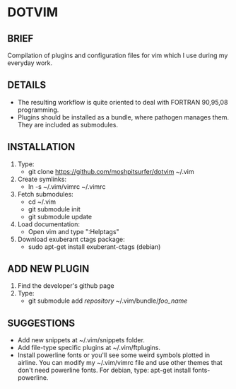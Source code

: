 # DOTVIM

## BRIEF
Compilation of plugins and configuration files for vim which I use
during my everyday work.

## DETAILS
* The resulting workflow is quite oriented to deal with FORTRAN 90,95,08 programming.
* Plugins should be installed as a bundle, where pathogen manages them. They are
  included as submodules.

## INSTALLATION
1. Type:
	* git clone https://github.com/moshpitsurfer/dotvim ~/.vim
2. Create symlinks:
	* ln -s ~/.vim/vimrc ~/.vimrc
3. Fetch submodules:
	* cd ~/.vim
	* git submodule init
	* git submodule update
4. Load documentation:
	* Open vim and type ":Helptags"
5. Download exuberant ctags package:
	* sudo apt-get install exuberant-ctags (debian)

## ADD NEW PLUGIN
1. Find the developer's github page
2. Type:
	* git submodule add *repository* ~/.vim/bundle/*foo_name*

## SUGGESTIONS
* Add new snippets at ~/.vim/snippets folder.
* Add file-type specific plugins at ~/.vim/ftplugins.
* Install powerline fonts or you'll see some weird symbols plotted in airline. You can
  modify my ~/.vim/vimrc file and use other themes that don't need powerline fonts.
  For debian, type: apt-get install fonts-powerline.
